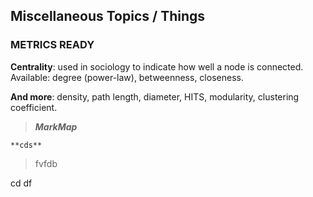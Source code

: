 ## Miscellaneous Topics / Things

### METRICS READY

**Centrality**: used in sociology to indicate how well a node is connected. Available: degree (power-law), betweenness, closeness.

**And more**: density, path length, diameter, HITS, modularity, clustering coefficient.

> ***MarkMap***


	**cds**
>fvfdb

cd df




